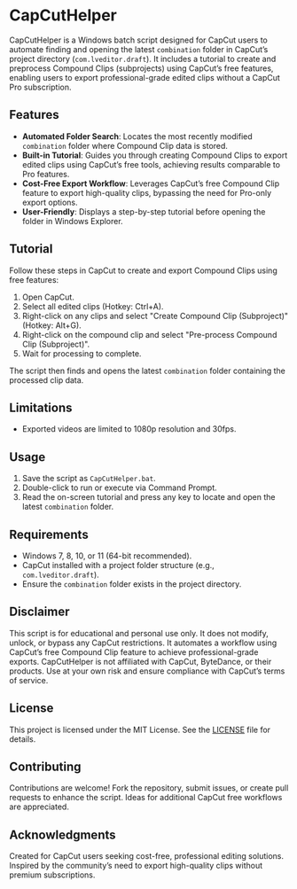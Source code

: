 # CapCutHelper

CapCutHelper is a Windows batch script designed for CapCut users to automate finding and opening the latest `combination` folder in CapCut’s project directory (`com.lveditor.draft`). It includes a tutorial to create and preprocess Compound Clips (subprojects) using CapCut’s free features, enabling users to export professional-grade edited clips without a CapCut Pro subscription.

## Features
- **Automated Folder Search**: Locates the most recently modified `combination` folder where Compound Clip data is stored.
- **Built-in Tutorial**: Guides you through creating Compound Clips to export edited clips using CapCut’s free tools, achieving results comparable to Pro features.
- **Cost-Free Export Workflow**: Leverages CapCut’s free Compound Clip feature to export high-quality clips, bypassing the need for Pro-only export options.
- **User-Friendly**: Displays a step-by-step tutorial before opening the folder in Windows Explorer.

## Tutorial
Follow these steps in CapCut to create and export Compound Clips using free features:
1. Open CapCut.
2. Select all edited clips (Hotkey: Ctrl+A).
3. Right-click on any clips and select "Create Compound Clip (Subproject)" (Hotkey: Alt+G).
4. Right-click on the compound clip and select "Pre-process Compound Clip (Subproject)".
5. Wait for processing to complete.

The script then finds and opens the latest `combination` folder containing the processed clip data.

## Limitations
- Exported videos are limited to 1080p resolution and 30fps.

## Usage
1. Save the script as `CapCutHelper.bat`.
2. Double-click to run or execute via Command Prompt.
3. Read the on-screen tutorial and press any key to locate and open the latest `combination` folder.

## Requirements
- Windows 7, 8, 10, or 11 (64-bit recommended).
- CapCut installed with a project folder structure (e.g., `com.lveditor.draft`).
- Ensure the `combination` folder exists in the project directory.

## Disclaimer
This script is for educational and personal use only. It does not modify, unlock, or bypass any CapCut restrictions. It automates a workflow using CapCut’s free Compound Clip feature to achieve professional-grade exports. CapCutHelper is not affiliated with CapCut, ByteDance, or their products. Use at your own risk and ensure compliance with CapCut’s terms of service.

## License
This project is licensed under the MIT License. See the [LICENSE](LICENSE) file for details.

## Contributing
Contributions are welcome! Fork the repository, submit issues, or create pull requests to enhance the script. Ideas for additional CapCut free workflows are appreciated.

## Acknowledgments
Created for CapCut users seeking cost-free, professional editing solutions. Inspired by the community’s need to export high-quality clips without premium subscriptions.
